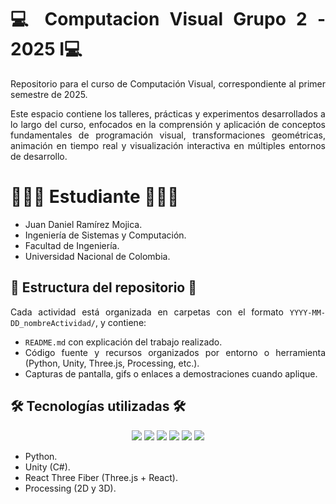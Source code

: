 <div align="justify">

# 💻 Computacion Visual Grupo 2 - 2025 I💻

Repositorio para el curso de Computación Visual, correspondiente al primer semestre de 2025.

Este espacio contiene los talleres, prácticas y experimentos desarrollados a lo largo del curso, enfocados en la comprensión y aplicación de conceptos fundamentales de programación visual, transformaciones geométricas, animación en tiempo real y visualización interactiva en múltiples entornos de desarrollo.

# 👨🏻‍💻 Estudiante 👨🏻‍💻

- Juan Daniel Ramírez Mojica.
- Ingeniería de Sistemas y Computación.
- Facultad de Ingeniería.
- Universidad Nacional de Colombia.


## 📂  Estructura del repositorio 📂

Cada actividad está organizada en carpetas con el formato `YYYY-MM-DD_nombreActividad/`, y contiene:

- `README.md` con explicación del trabajo realizado.
- Código fuente y recursos organizados por entorno o herramienta (Python, Unity, Three.js, Processing, etc.).
- Capturas de pantalla, gifs o enlaces a demostraciones cuando aplique.

## 🛠️ Tecnologías utilizadas 🛠️

<div align="center">
  
  <img src="https://img.shields.io/badge/Python-3776AB?style=for-the-badge&logo=python&logoColor=white">
  <img src="https://img.shields.io/badge/Unity-100000?style=for-the-badge&logo=unity&logoColor=white">
  <img src="https://img.shields.io/badge/C%23-239120?style=for-the-badge&logo=c-sharp&logoColor=white">
  <img src="https://img.shields.io/badge/Three.js-000000?style=for-the-badge&logo=three.js&logoColor=white">
  <img src="https://img.shields.io/badge/React-20232A?style=for-the-badge&logo=react&logoColor=61DAFB">
  <img src="https://img.shields.io/badge/Processing-006699?style=for-the-badge&logo=processing-foundation&logoColor=white">

</div>


- Python.
- Unity (C#).
- React Three Fiber (Three.js + React).
- Processing (2D y 3D).
<!--
## 🚧 Notas 🚧

- Se ha configurado `.gitignore` para evitar subir archivos pesados, temporales o generados automáticamente.
- Todos los commits están escritos en inglés con mensajes descriptivos para facilitar el seguimiento del historial de desarrollo.
-->

</div>
